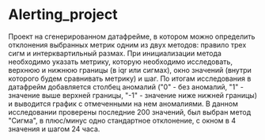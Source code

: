 # Alerting_project

Проект на сгенерированном датафрейме, в котором можно определить отклонения выбранных метрик одним из двух методов: правило трех сигм и интерквартильный размах. 
При инициализации метода необходимо указать метрику, которую необходимо исследовать, верхнюю и нижнюю границы (в iqr или сигмах), окно значений (внутри которого будем сравнивать метрику) и шаг.
По итогам исследования в датафрейм добавляется столбец аномалий ("0" - без аномалий, "1" - значение выше верхней границы, "-1" - значение ниже нижней границы) и выводится график с отмеченными на нем аномалиями.
В данном исследовании проверены последние 200 значений, был выбран метод "Сигма", в плюс/минус одно стандартное отклонение, с окном в 4 значения и шагом 24 часа.

